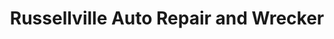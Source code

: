 ---
title: "Russellville Auto Repair and Wrecker"
url: /russellville/russellville-auto-repair-and-wrecker/
shop: Autowerkstatt
---